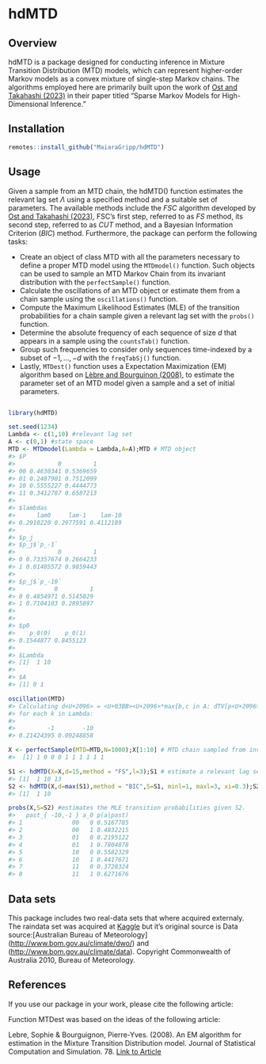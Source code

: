 
<!-- README.md is generated from README.Rmd. Please edit that file -->

# hdMTD

## Overview

hdMTD is a package designed for conducting inference in Mixture
Transition Distribution (MTD) models, which can represent higher-order
Markov models as a convex mixture of single-step Markov chains. The
algorithms employed here are primarily built upon the work of [Ost and
Takahashi (2023)](https://arxiv.org/abs/2202.08007) in their paper
titled “Sparse Markov Models for High-Dimensional Inference.”

## Installation

``` r
remotes::install_github("MaiaraGripp/hdMTD")
```

## Usage

Given a sample from an MTD chain, the hdMTD() function estimates the
relevant lag set $\Lambda$ using a specified method and a suitable set
of parameters. The available methods include the *FSC* algorithm
developed by [Ost and Takahashi
(2023)](https://arxiv.org/abs/2202.08007), FSC’s first step, referred to
as *FS* method, its second step, referred to as *CUT* method, and a
Bayesian Information Criterion (*BIC*) method. Furthermore, the package
can perform the following tasks:

- Create an object of class MTD with all the parameters necessary to
  define a proper MTD model using the `MTDmodel()` function. Such
  objects can be used to sample an MTD Markov Chain from its invariant
  distribution with the `perfectSample()` function.
- Calculate the oscillations of an MTD object or estimate them from a
  chain sample using the `oscillations()` function.
- Compute the Maximum Likelihood Estimates (MLE) of the transition
  probabilities for a chain sample given a relevant lag set with the
  `probs()` function.
- Determine the absolute frequency of each sequence of size $d$ that
  appears in a sample using the `countsTab()` function.
- Group such frequencies to consider only sequences time-indexed by a
  subset of ${-1, \dots, -d}$ with the `freqTabSj()` function.
- Lastly, `MTDest()` function uses a Expectation Maximization (EM)
  algorithm based on [Lèbre and Bourguinon
  (2008)](https://arxiv.org/abs/0803.0525), to estimate the parameter
  set of an MTD model given a sample and a set of initial parameters.

``` r

library(hdMTD)

set.seed(1234)
Lambda <- c(1,10) #relevant lag set
A <- c(0,1) #state space
MTD <- MTDmodel(Lambda = Lambda,A=A);MTD # MTD object
#> $P
#>            0         1
#> 00 0.4630341 0.5369659
#> 01 0.2487901 0.7512099
#> 10 0.5555227 0.4444773
#> 11 0.3412787 0.6587213
#> 
#> $lambdas
#>      lam0     lam-1    lam-10 
#> 0.2910220 0.2977591 0.4112189 
#> 
#> $p_j
#> $p_j$`p_-1`
#>            0         1
#> 0 0.73357674 0.2664233
#> 1 0.01405572 0.9859443
#> 
#> $p_j$`p_-10`
#>           0         1
#> 0 0.4854971 0.5145029
#> 1 0.7104103 0.2895897
#> 
#> 
#> $p0
#>    p_0(0)    p_0(1) 
#> 0.1544877 0.8455123 
#> 
#> $Lambda
#> [1]  1 10
#> 
#> $A
#> [1] 0 1

oscillation(MTD)
#> Calculating d<U+2096> = <U+03BB><U+2096>*max{b,c in A: dTV[p<U+2096>(.|b),p<U+2096>(.|c)]}, 
#> for each k in Lambda: 
#> 
#>         -1        -10 
#> 0.21424395 0.09248858

X <- perfectSample(MTD=MTD,N=1000);X[1:10] # MTD chain sampled from invariant dist.
#>  [1] 1 0 0 0 1 1 1 1 1 1

S1 <- hdMTD(X=X,d=15,method = "FS",l=3);S1 # estimate a relevant lag set of size 3 with the "Foward Stepwise" method.
#> [1]  1 10 13
S2 <- hdMTD(X,d=max(S1),method = "BIC",S=S1, minl=1, maxl=3, xi=0.3);S2# estimate a relevant lag set with the "BIC" method.
#> [1]  1 10

probs(X,S=S2) #estimates the MLE transition probabilities given S2.
#>   past_{ -10,-1 } a_0 p(a|past)
#> 1              00   0 0.5167785
#> 2              00   1 0.4832215
#> 3              01   0 0.2195122
#> 4              01   1 0.7804878
#> 5              10   0 0.5582329
#> 6              10   1 0.4417671
#> 7              11   0 0.3728324
#> 8              11   1 0.6271676
```

## Data sets

This package includes two real-data sets that where acquired externaly.
The raindata set was acquired at
[Kaggle](https://www.kaggle.com/datasets/jsphyg/weather-dataset-rattle-package)
but it’s original source is Data source:\[Australian Bureau of
Meteorology\] (<http://www.bom.gov.au/climate/dwo/>) and
(<http://www.bom.gov.au/climate/data>). Copyright Commonwealth of
Australia 2010, Bureau of Meteorology.

## References

If you use our package in your work, please cite the following article:

Function MTDest was based on the ideas of the following article:

Lebre, Sophie & Bourguignon, Pierre-Yves. (2008). An EM algorithm for
estimation in the Mixture Transition Distribution model. Journal of
Statistical Computation and Simulation. 78. [Link to
Article](https://doi.org/10.1080/00949650701266666)
